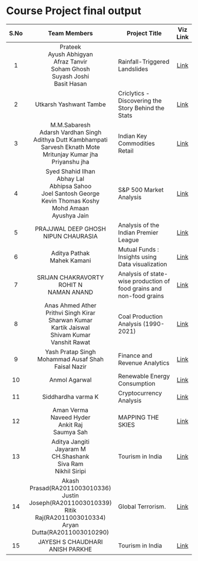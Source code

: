 # Course Project final output 

| S.No  | Team Members | Project Title | Viz Link |
|:------:|:-------------:|---------------|:-------------------:|
|    1   | Prateek </br> Ayush Abhigyan </br> Afraz Tanvir </br> Soham Ghosh </br> Suyash Joshi </br> Basit Hasan| Rainfall-Triggered Landslides | [Link](https://drive.google.com/file/d/1q2qoU9f6WYyr7Fmv47B0qZ6ssufcWotP/view?usp=share_link) 
|    2   | Utkarsh Yashwant Tambe | Criclytics - Discovering the Story Behind the Stats | [Link](https://bit.ly/3zy2vkk) |
|    3   |  M.M.Sabaresh </br>  Adarsh Vardhan Singh </br>  Adithya Dutt Kambhampati </br> Sarvesh Eknath Mote </br> Mritunjay Kumar jha </br> Priyanshu jha  |  Indian Key Commodities Retail | [Link](https://drive.google.com/file/d/1CNRz_SngVn1UwhNmddP5suTd7QlMXh7Y/view?usp=share_link) |
|    4   | Syed Shahid Ilhan </br> Abhay Lal </br> Abhipsa Sahoo</br> Joel Santosh George </br> Kevin Thomas Koshy </br> Mohd Amaan  </br> Ayushya Jain | S&P 500 Market Analysis | [Link](https://youtu.be/lfyqsMxN85o) |
|    5   | PRAJJWAL DEEP GHOSH </br> NIPUN CHAURASIA| Analysis of the Indian Premier League | [Link](https://drive.google.com/file/d/1Dg_q5bu1XIeDiq1uKJHjYfy4szIWXqEY/view?usp=sharing) 
|    6   | Aditya Pathak </br> Mahek Kamani | Mutual Funds : Insights using Data visualization | [Link](https://drive.google.com/file/d/1rGB0EDO8kTRLyB-ERS16MNhl3SKcfs9n/view?usp=sharing) |
|    7   | SRIJAN CHAKRAVORTY </br> ROHIT N </br> NAMAN ANAND | Analysis of state-wise production of food grains and non-food grains|[Link](https://drive.google.com/file/d/14o2tYam88zHaauttMOnpDPrGvkB72zdG/view?usp=sharing) |
|    8   | Anas Ahmed Ather </br> Prithvi Singh Kirar </br> Sharwan Kumar </br> Kartik Jaiswal </br> Shivam Kumar </br> Vanshit Rawat  | Coal Production Analysis (1990-2021) | [Link](https://anas07860.github.io/Coal-Production-Visual-Analysis/) 
|    9   | Yash Pratap Singh </br> Mohammad Ausaf Shah </br> Faisal Nazir | Finance and Revenue Analytics | [Link](https://drive.google.com/file/d/1RRz_3R5IriDd-WPR6fD3z2RsKMzrA4Rq/view?usp=sharing) |
|    10  | Anmol Agarwal | Renewable Energy Consumption | [Link](https://drive.google.com/file/d/1Ai3JbAph38-sqENzd1W2q8TpC1uZ3jrV/view?usp=share_link) |
|    11  | Siddhardha varma K| Cryptocurrency Analysis | [Link](https://drive.google.com/file/d/1qKAgZUy68T8HXc7GoCpwhC5Ob4RjHel2/view?usp=sharing) |
|    12  | Aman Verma </br> Naveed Hyder </br> Ankit Raj </br> Saumya Sah | MAPPING THE SKIES | [Link](https://drive.google.com/file/d/1z1g4Z5Rdy6XO83ic5rl6_jGtuHCGVLh4/view?usp=sharing) |
|    13  | Aditya Jangiti </br> Jayaram M </br> CH.Shashank </br> Siva Ram </br> Nikhil Siripi | Tourism in India | [Link](https://public.flourish.studio/story/1887086/) |
|    14  | Akash Prasad(RA2011003010336) </br> Justin Joseph(RA2011003010339) </br> Ritik Raj(RA2011003010334) </br> Aryan Dutta(RA2011003010290) |  Global Terrorism. | [Link](https://drive.google.com/file/d/1Ow4J6FzclAs-8M0RKZ-BR_QPMK6M1HAG/view?usp=share_link) |
|    15  | JAYESH S CHAUDHARI <br> ANISH PARKHE | Tourism in India | [Link](https://drive.google.com/file/d/1SFzWOCsCPBRd4E7-EV8JUbpPPETTCkpG/view?usp=sharing) |

